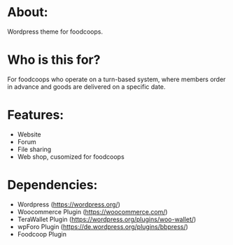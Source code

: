 # About:
Wordpress theme for foodcoops.

# Who is this for?
For foodcoops who operate on a turn-based system, where members order in advance and goods are delivered on a specific date.

# Features: 
- Website
- Forum
- File sharing
- Web shop, cusomized for foodcoops

# Dependencies:
- Wordpress (https://wordpress.org/)
- Woocommerce Plugin (https://woocommerce.com/)
- TeraWallet Plugin (https://wordpress.org/plugins/woo-wallet/)
- wpForo Plugin (https://de.wordpress.org/plugins/bbpress/)
- Foodcoop Plugin

